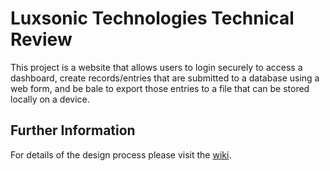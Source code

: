 # Luxsonic Technologies Technical Review

This project is a website that allows users to login securely to access a dashboard, create records/entries that are submitted to a database using a web form, and be bale to export those entries to a file that can be stored locally on a device.

## Further Information
For details of the design process please visit the [wiki](https://github.com/MitchellYellowlees/luxsonic-technologies-technical-review/wiki).
